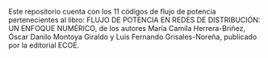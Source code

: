 Este repositorio cuenta con los 11 códigos de flujo de potencia pertenecientes al libro: FLUJO DE POTENCIA EN REDES DE DISTRIBUCIÓN: UN ENFOQUE NUMÉRICO, de los autores María Camila Herrera-Briñez, Óscar Danilo Montoya Giraldo y Luis Fernando Grisales-Noreña, publicado por la editorial ECOE.
